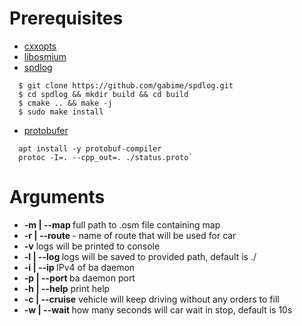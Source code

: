 # Prerequisites #
- [cxxopts](https://github.com/jarro2783/cxxopts)
- [libosmium](https://github.com/osmcode/libosmium)
- [spdlog](https://github.com/gabime/spdlog)
```
  $ git clone https://github.com/gabime/spdlog.git
  $ cd spdlog && mkdir build && cd build
  $ cmake .. && make -j
  $ sudo make install
 ```
- [protobufer](https://developers.google.com/protocol-buffers)
```
  apt install -y protobuf-compiler
  protoc -I=. --cpp_out=. ./status.proto`
 ```

# Arguments
- **-m | --map <file path>** full path to .osm file containing map
- **-r | --route <route name>** - name of route that will be used for car
- **-v** logs will be printed to console
- **-l | --log <path>** logs will be saved to provided path, default is .\/
- **-i | --ip <IPv4>** IPv4 of ba daemon
- **-p | --port <port number>** ba daemon port
- **-h | --help** print help
- **-c | --cruise** vehicle will keep driving without any orders to fill
- **-w | --wait <time in seconds>** how many seconds will car wait in stop, default is 10s